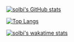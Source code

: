 [![solbi's GitHub stats](https://github-readme-stats.vercel.app/api?username=solbi9382&show_icons=true&theme=highcontrast)](https://github.com/anuraghazra/github-readme-stats)

[![Top Langs](https://github-readme-stats.vercel.app/api/top-langs/?username=solbi9382&layout=compact)](https://github.com/anuraghazra/github-readme-stats)

[![solbi's wakatime stats](https://github-readme-stats.vercel.app/api/wakatime?username=solbi9382)](https://github.com/anuraghazra/github-readme-stats)
